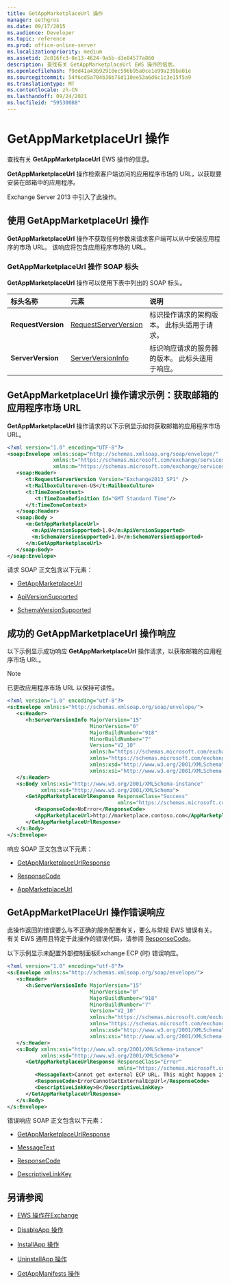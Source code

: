 ```yaml
---
title: GetAppMarketplaceUrl 操作
manager: sethgros
ms.date: 09/17/2015
ms.audience: Developer
ms.topic: reference
ms.prod: office-online-server
ms.localizationpriority: medium
ms.assetid: 2c016fc3-0e13-4624-9a5b-d3e84577a860
description: 查找有关 GetAppMarketplaceUrl EWS 操作的信息。
ms.openlocfilehash: f9dd41a43b92910ec596b95a0ce1e99a239ba01e
ms.sourcegitcommit: 54f6cd5a704b36b76d110ee53a6d6c1c3e15f5a9
ms.translationtype: MT
ms.contentlocale: zh-CN
ms.lasthandoff: 09/24/2021
ms.locfileid: "59530088"
---
```

# <a name="getappmarketplaceurl-operation"></a>GetAppMarketplaceUrl 操作

查找有关 **GetAppMarketplaceUrl** EWS 操作的信息。 
  
**GetAppMarketplaceUrl** 操作检索客户端访问的应用程序市场的 URL，以获取要安装在邮箱中的应用程序。 
  
Exchange Server 2013 中引入了此操作。
  
## <a name="using-the-getappmarketplaceurl-operation"></a>使用 GetAppMarketplaceUrl 操作

**GetAppMarketplaceUrl** 操作不获取任何参数来请求客户端可以从中安装应用程序的市场 URL。 该响应将包含应用程序市场的 URL。 
  
### <a name="getappmarketplaceurl-operation-soap-headers"></a>GetAppMarketplaceUrl 操作 SOAP 标头

**GetAppMarketplaceUrl** 操作可以使用下表中列出的 SOAP 标头。 
  
|**标头名称**|**元素**|**说明**|
|:-----|:-----|:-----|
|**RequestVersion** <br/> |[RequestServerVersion](requestserverversion.md) <br/> |标识操作请求的架构版本。 此标头适用于请求。  <br/> |
|**ServerVersion** <br/> |[ServerVersionInfo](serverversioninfo.md) <br/> |标识响应请求的服务器的版本。 此标头适用于响应。  <br/> |
   
## <a name="getappmarketplaceurl-operation-request-example-get-the-app-marketplace-url-for-a-mailbox"></a>GetAppMarketplaceUrl 操作请求示例：获取邮箱的应用程序市场 URL

**GetAppMarketplaceUrl** 操作请求的以下示例显示如何获取邮箱的应用程序市场 URL。 
  
```XML
<?xml version="1.0" encoding="UTF-8"?>
<soap:Envelope xmlns:soap="http://schemas.xmlsoap.org/soap/envelope/"
               xmlns:t="https://schemas.microsoft.com/exchange/services/2006/types"
               xmlns:m="https://schemas.microsoft.com/exchange/services/2006/messages">
   <soap:Header>
      <t:RequestServerVersion Version="Exchange2013_SP1" />
      <t:MailboxCulture>en-US</t:MailboxCulture>
      <t:TimeZoneContext>
         <t:TimeZoneDefinition Id="GMT Standard Time"/>
      </t:TimeZoneContext>
   </soap:Header>
   <soap:Body >
      <m:GetAppMarketplaceUrl>
        <m:ApiVersionSupported>1.0</m:ApiVersionSupported>
        <m:SchemaVersionSupported>1.0</m:SchemaVersionSupported>
      </m:GetAppMarketplaceUrl>
   </soap:Body>
</soap:Envelope>

```

请求 SOAP 正文包含以下元素：
  
- [GetAppMarketplaceUrl](getappmarketplaceurl.md)
    
- [ApiVersionSupported](apiversionsupported.md)
    
- [SchemaVersionSupported](schemaversionsupported.md)
    
## <a name="successful-getappmarketplaceurl-operation-response"></a>成功的 GetAppMarketplaceUrl 操作响应

以下示例显示成功响应 **GetAppMarketplaceUrl** 操作请求，以获取邮箱的应用程序市场 URL。 
  
> [!NOTE]
> 已更改应用程序市场 URL 以保持可读性。 
  
```XML
<?xml version="1.0" encoding="utf-8"?>
<s:Envelope xmlns:s="http://schemas.xmlsoap.org/soap/envelope/">
   <s:Header>
      <h:ServerVersionInfo MajorVersion="15" 
                           MinorVersion="0" 
                           MajorBuildNumber="918" 
                           MinorBuildNumber="7" 
                           Version="V2_10" 
                           xmlns:h="https://schemas.microsoft.com/exchange/services/2006/types"
                           xmlns="https://schemas.microsoft.com/exchange/services/2006/types" 
                           xmlns:xsd="http://www.w3.org/2001/XMLSchema" 
                           xmlns:xsi="http://www.w3.org/2001/XMLSchema-instance"/>
   </s:Header>
   <s:Body xmlns:xsi="http://www.w3.org/2001/XMLSchema-instance" 
           xmlns:xsd="http://www.w3.org/2001/XMLSchema">
      <GetAppMarketplaceUrlResponse ResponseClass="Success" 
                                    xmlns="https://schemas.microsoft.com/exchange/services/2006/messages">
         <ResponseCode>NoError</ResponseCode>
         <AppMarketplaceUrl>http://marketplace.contoso.com</AppMarketplaceUrl>
      </GetAppMarketplaceUrlResponse>
   </s:Body>
</s:Envelope>

```

响应 SOAP 正文包含以下元素：
  
- [GetAppMarketplaceUrlResponse](getappmarketplaceurlresponse.md)
    
- [ResponseCode](responsecode.md)
    
- [AppMarketplaceUrl](appmarketplaceurl.md)
    
## <a name="getappmarketplaceurl-operation-error-response"></a>GetAppMarketPlaceUrl 操作错误响应

此操作返回的错误要么与不正确的服务配置有关，要么与常规 EWS 错误有关。 有关 EWS 通用且特定于此操作的错误代码，请参阅 [ResponseCode](responsecode.md)。 
  
以下示例显示未配置外部控制面板Exchange ECP (时) 错误响应。
  
```XML
<?xml version="1.0" encoding="utf-8"?>
<s:Envelope xmlns:s="http://schemas.xmlsoap.org/soap/envelope/">
   <s:Header>
      <h:ServerVersionInfo MajorVersion="15" 
                           MinorVersion="0" 
                           MajorBuildNumber="918" 
                           MinorBuildNumber="7" 
                           Version="V2_10" 
                           xmlns:h="https://schemas.microsoft.com/exchange/services/2006/types" 
                           xmlns="https://schemas.microsoft.com/exchange/services/2006/types" 
                           xmlns:xsd="http://www.w3.org/2001/XMLSchema" 
                           xmlns:xsi="http://www.w3.org/2001/XMLSchema-instance"/>
   </s:Header>
   <s:Body xmlns:xsi="http://www.w3.org/2001/XMLSchema-instance" 
           xmlns:xsd="http://www.w3.org/2001/XMLSchema">
      <GetAppMarketplaceUrlResponse ResponseClass="Error" 
                                    xmlns="https://schemas.microsoft.com/exchange/services/2006/messages">
         <MessageText>Cannot get external ECP URL. This might happen if external ECP URL isn't configured.</MessageText>
         <ResponseCode>ErrorCannotGetExternalEcpUrl</ResponseCode>
         <DescriptiveLinkKey>0</DescriptiveLinkKey>
      </GetAppMarketplaceUrlResponse>
   </s:Body>
</s:Envelope>
```

错误响应 SOAP 正文包含以下元素：
  
- [GetAppMarketplaceUrlResponse](getappmarketplaceurlresponse.md)
    
- [MessageText](messagetext.md)
    
- [ResponseCode](responsecode.md)
    
- [DescriptiveLinkKey](descriptivelinkkey.md)
    
## <a name="see-also"></a>另请参阅

- [EWS 操作在Exchange](ews-operations-in-exchange.md)
    
- [DisableApp 操作](disableapp-operation.md)
    
- [InstallApp 操作](installapp-operation.md)
    
- [UninstallApp 操作](uninstallapp-operation.md)
    
- [GetAppManifests 操作](getappmanifests-operation.md)
    

